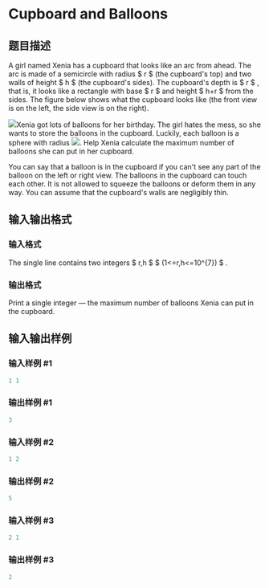 # Cupboard and Balloons

## 题目描述

A girl named Xenia has a cupboard that looks like an arc from ahead. The arc is made of a semicircle with radius $ r $ (the cupboard's top) and two walls of height $ h $ (the cupboard's sides). The cupboard's depth is $ r $ , that is, it looks like a rectangle with base $ r $ and height $ h+r $ from the sides. The figure below shows what the cupboard looks like (the front view is on the left, the side view is on the right).

![](https://cdn.luogu.com.cn/upload/vjudge_pic/CF342C/f20f90320b0be19eae8133613e61167084430c98.png)Xenia got lots of balloons for her birthday. The girl hates the mess, so she wants to store the balloons in the cupboard. Luckily, each balloon is a sphere with radius ![](https://cdn.luogu.com.cn/upload/vjudge_pic/CF342C/2fa7bf139da10c39dca1aad77ea0bb783f34140e.png). Help Xenia calculate the maximum number of balloons she can put in her cupboard.

You can say that a balloon is in the cupboard if you can't see any part of the balloon on the left or right view. The balloons in the cupboard can touch each other. It is not allowed to squeeze the balloons or deform them in any way. You can assume that the cupboard's walls are negligibly thin.

## 输入输出格式

### 输入格式

The single line contains two integers $ r,h $ $ (1<=r,h<=10^{7}) $ .

### 输出格式

Print a single integer — the maximum number of balloons Xenia can put in the cupboard.

## 输入输出样例

### 输入样例 #1

```cpp
1 1

```
### 输出样例 #1

```cpp
3

```
### 输入样例 #2

```cpp
1 2

```
### 输出样例 #2

```cpp
5

```
### 输入样例 #3

```cpp
2 1

```
### 输出样例 #3

```cpp
2

```
